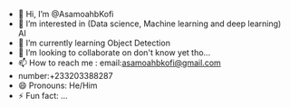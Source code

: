 - 👋 Hi, I’m @AsamoahbKofi
- 👀 I’m interested in (Data science, Machine learning and deep learning) AI
- 🌱 I’m currently learning Object Detection
- 💞️ I’m looking to collaborate on don't know yet tho...
- 📫 How to reach me : email:asamoahbkofi@gmail.com
- number:+233203388287
- 😄 Pronouns: He/Him
- ⚡ Fun fact: ...

<!---
AsamoahbKofi/AsamoahbKofi is a ✨ special ✨ repository because its `README.md` (this file) appears on your GitHub profile.
You can click the Preview link to take a look at your changes.
--->

